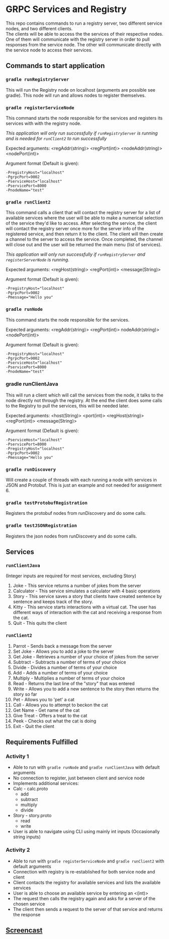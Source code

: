 # GRPC Services and Registry

This repo contains commands to run a registry server, two different service nodes, and two different clients.  
The clients will be able to access the the services of their respective nodes.  
One of them will communicate with the registry server in order to pull responses from the service node.
The other will communicate directly with the service node to access their services.

## Commands to start application


### `gradle runRegistryServer`
This will run the Registry node on localhost (arguments are possible see gradle). This node will run and allows nodes to register themselves. 


### `gradle registerServiceNode`

This command starts the node responsible for the services and registers its services with with the registry node. 

*This application will only run successfully if `runRegistryServer` is running and is needed for `runClient2` to run successfully*

Expected arguments: <regAddr(string)> <regPort(int)> <nodeAddr(string)> <nodePort(int)>

Argument format (Default is given):

 ``` 
-PregistryHost="localhost"
-PgrpcPort=9002
-PserviceHost="localhost"
-PservicePort=8000
-PnodeName="test"
```

### `gradle runClient2`

This command calls a client that will contact the registry server for a list of available services where the user will be able to make a numerical selection of the service they'd like to access.  After selecting the service, the client will contact the registry server once more for the server info of the registered service, and then return it to the client.  The client will then create a channel to the server to access the service.  Once completed, the channel will close out and the user will be returned the main menu (list of services).

*This application will only run successfully if `runRegistryServer` and `registerServerNode` is running.*

Expected arguments: <regHost(string)> <regPort(int)> <message(String)>


Argument format (Default is given):
 ```
-PregistryHost="localhost"
-PgrpcPort=9002
-Pmessage="Hello you"
```

### `gradle runNode`
This command starts the node responsible for the services.

Expected arguments: <regAddr(string)> <regPort(int)> nodeAddr(string)> <nodePort(int)>

Argument format (Default is given):

 ``` 
-PregistryHost="localhost"
-PgrpcPort=9002
-PserviceHost="localhost"
-PservicePort=8000
-PnodeName="test"
```

### gradle runClientJava
This will run a client which will call the services from the node, it talks to the node directly not through the registry. At the end the client does some calls to the Registry to pull the services, this will be needed later.

Expected arguments: <host(String)> <port(int)> <regHost(string)> <regPort(int)> <message(String)>

Argument format (Default is given):

 ```
-PserviceHost="localhost"
-PservicePort=8000
-PregistryHost="localhost"
-PgrpcPort=9002
-Pmessage="Hello you"
```

### `gradle runDiscovery`
Will create a couple of threads with each running a node with services in JSON and Protobuf. This is just an example and not needed for assignment 6. 

### `gradle testProtobufRegistration`
Registers the protobuf nodes from runDiscovery and do some calls. 

### `gradle testJSONRegistration`
Registers the json nodes from runDiscovery and do some calls. 

## Services

### `runClientJava`

(Integer inputs are required for most services, excluding Story)

1. Joke - This service returns a number of jokes from the server
2. Calculator - This service simulates a calculator with 4 basic operations
3. Story - This service saves a story that clients have created sentence by sentence and keeps track of the story. 
4. Kitty - This service starts interactions with a virtual cat.  The user has different ways of interaction with the cat and receiving a response from the cat.
5. Quit - This quits the client

### `runClient2`

1. Parrot - Sends back a message from the server
2. Set Joke - Allows you to add a joke <string> to the server
3. Get Joke - Retrieves a number of your choice <int> of jokes from the server
4. Subtract - Subtracts a number <int> of terms <int> of your choice
5. Divide - Divides a number <int> of terms <int> of your choice 
6. Add - Adds a number <int> of terms <int> of your choice 
7. Multiply - Multiplies a number <int> of terms <int> of your choice 
8. Read - Returns the last line of the "story" that was entered
9. Write - Allows you to add a new sentence <string> to the story then returns the story so far
10. Pet - Allows you to 'pet' a cat
11. Call - Allows you to attempt to beckon the cat
12. Get Name - Get name of the cat
13. Give Treat - Offers a treat<int> to the cat 
14. Peek - Checks out what the cat is doing 
0. Exit - Quit the client


## Requirements Fulfilled
### Activity 1
* Able to run with `gradle runNode` and `gradle runClientJava` with default arguments 
* No connection to register, just between client and service node
* Implements additional services: 
 * Calc - calc.proto
 	* add
 	* subtract
 	* multiply
 	* divide
 * Story - story.proto
 	* read
 	* write
* User is able to navigate using CLI using mainly int inputs (Occasionally string inputs)

### Activity 2
* Able to run with `gradle registerServiceNode` and `gradle runClient2` with default arguments 
* Connection with registry is re-established for both service node and client
* Client contacts the registry for available services and lists the available services
* User is able to choose an available service by entering an <(int)>
* The request then calls the registry again and asks for a server of the chosen service
* The client then sends a request to the server of that service and returns the response

## [Screencast](https://youtu.be/7EO8t2FVEWQ)


 




